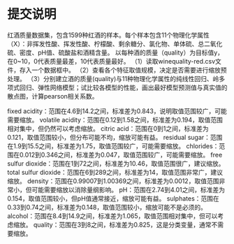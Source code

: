 # 提交说明
红酒质量数据集，包含1599种红酒的样本。每个样本包含11个物理化学属性（X）：非挥发性酸、挥发性酸、柠檬酸、剩余糖分、氯化物、单体硫、总二氧化硫、密度、pH值、硫酸盐和酒精含量。
以每种酒的质量（quality）为目标值y，在0~10，0代表质量最差，10代表质量最好。
（1）读取winequality-red.csv文件，存入一个数据框中。
（2）查看各个特征取值规模，决定是否需要进行缩放预处理。
（3）分别建立酒的质量(quality)与11种物理化学属性的纯线性回归、岭多项式回归、弹性网络模型；试比较各模型的性能，画出最好模型预测值与真实值的散点图，计算pearson相关系数。

fixed acidity：范围在4.6到14.2之间，标准差为0.843，说明取值范围较广，可能需要缩放。
volatile acidity：范围在0.12到1.58之间，标准差为0.194，取值范围相对集中，但仍然可以考虑缩放。
citric acid：范围在0到1之间，标准差为0.121，取值范围较小，但分布可能不均，缩放可能有益。
residual sugar：范围在1.9到15.5之间，标准差为1.75，取值范围较广，可能需要缩放。
chlorides：范围在0.012到0.346之间，标准差为0.047，取值范围较广，可能需要缩放。
free sulfur dioxide：范围在1到72之间，标准差为10.46，取值范围很广，建议缩放。
total sulfur dioxide：范围在6到289之间，标准差为14，取值范围非常广，建议缩放。
density：范围在0.99007到1.00369之间，标准差为0.0012，取值范围非常小，但可能需要缩放以消除量纲影响。
pH：范围在2.74到4.01之间，标准差为0.154，取值范围较小，但pH值通常接近，缩放可能有益。
sulphates：范围在0.33到0.74之间，标准差为0.148，取值范围较小，缩放可能不是必须的。
alcohol：范围在8.4到14.9之间，标准差为1.065，取值范围相对集中，但可以考虑缩放。
quality：范围在3到8之间，标准差为0.825，这是分类变量，通常不需要缩放。